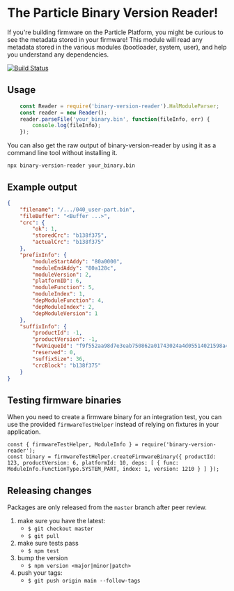 # The Particle Binary Version Reader!

If you're building firmware on the Particle Platform, you might be curious to see the metadata stored in your firmware!  This module will read any metadata stored in the various modules (bootloader, system, user), and help you understand any dependencies.

[![Build Status](https://github.com/particle-iot/binary-version-reader/actions/workflows/ci.yaml/badge.svg)](https://github.com/particle-iot/binary-version-reader/actions)



## Usage

```js
    const Reader = require('binary-version-reader').HalModuleParser;
    const reader = new Reader();
    reader.parseFile('your_binary.bin', function(fileInfo, err) {
        console.log(fileInfo);
    });
```

You can also get the raw output of binary-version-reader by using it as a command line tool without installing it.

```
npx binary-version-reader your_binary.bin
```

## Example output

```json
{
	"filename": "/.../040_user-part.bin",
	"fileBuffer": "<Buffer ...>",
	"crc": {
		"ok": 1,
		"storedCrc": "b138f375",
		"actualCrc": "b138f375"
	},
	"prefixInfo": {
		"moduleStartAddy": "80a0000",
		"moduleEndAddy": "80a128c",
		"moduleVersion": 2,
		"platformID": 6,
		"moduleFunction": 5,
		"moduleIndex": 1,
		"depModuleFunction": 4,
		"depModuleIndex": 2,
		"depModuleVersion": 1
	},
	"suffixInfo": {
		"productId": -1,
		"productVersion": -1,
		"fwUniqueId": "f9f552aa98d7e3eab750862a01743024a4d05514021598a4341b3d83b37eda36",
		"reserved": 0,
		"suffixSize": 36,
		"crcBlock": "b138f375"
	}
}
```


## Testing firmware binaries

When you need to create a firmware binary for an integration test, you
can use the provided `firmwareTestHelper` instead of relying on fixtures
in your application.

```
const { firmwareTestHelper, ModuleInfo } = require('binary-version-reader');
const binary = firmwareTestHelper.createFirmwareBinary({ productId: 123, productVersion: 6, platformId: 10, deps: [ { func: ModuleInfo.FunctionType.SYSTEM_PART, index: 1, version: 1210 } ] });
```

## Releasing changes

Packages are only released from the `master` branch after peer review.

1. make sure you have the latest:
	* `$ git checkout master`
	* `$ git pull`
2. make sure tests pass
	* `$ npm test`
3. bump the version
	* `$ npm version <major|minor|patch>`
4. push your tags:
	* `$ git push origin main --follow-tags`
